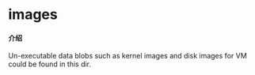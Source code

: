 # images

#### 介绍

Un-executable data blobs such as kernel images and disk images for VM could
be found in this dir.

